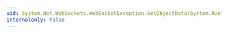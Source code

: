 ```yaml
---
uid: System.Net.WebSockets.WebSocketException.GetObjectData(System.Runtime.Serialization.SerializationInfo,System.Runtime.Serialization.StreamingContext)
internalonly: False
---
```

